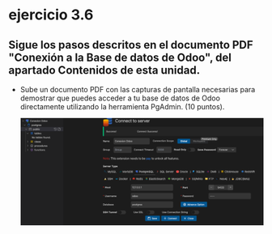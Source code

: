 # ejercicio 3.6

## Sigue los pasos descritos en el documento PDF "Conexión a la Base de datos de Odoo", del apartado Contenidos de esta unidad.

- Sube un documento PDF con las capturas de pantalla necesarias para demostrar que puedes acceder a tu base de datos de Odoo directamente utilizando la herramienta PgAdmin. (10 puntos).

     ![](./assets/punto1%20actividad%204_1.png)